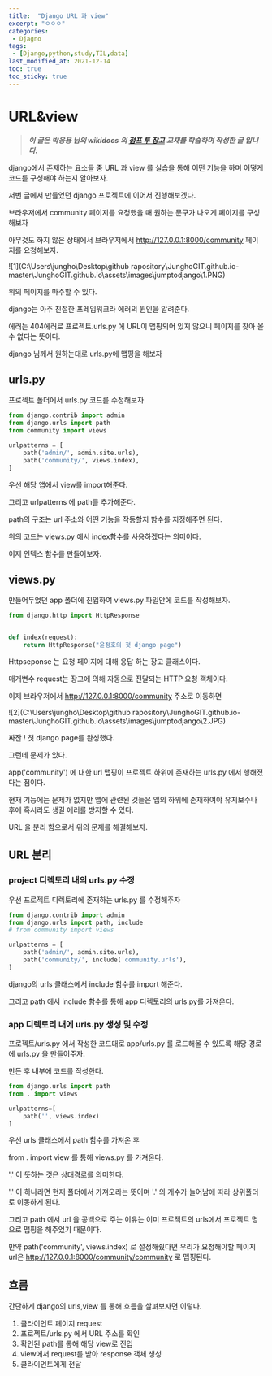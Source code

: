 ```yaml
---
title:  "Django URL 과 view"
excerpt: "ㅇㅇㅇ"
categories:
 - Djagno
tags:
 - [Django,python,study,TIL,data]
last_modified_at: 2021-12-14
toc: true
toc_sticky: true
---
```


# URL&view

> ***이 글은 박응용 님의 wikidocs 의 [점프 투 장고](https://wikidocs.net/70718) 교재를 학습하며 작성한 글 입니다.***



django에서 존재하는 요소들 중 URL 과 view 를 실습을 통해 어떤 기능을 하며 어떻게 코드를 구성해야 하는지 알아보자.



저번 글에서 만들었던 django 프로젝트에 이어서 진행해보겠다.



브라우저에서 community 페이지를 요청했을 때 원하는 문구가 나오게 페이지를 구성해보자



아무것도 하지 않은 상태에서 브라우저에서 http://127.0.0.1:8000/community 페이지를 요청해보자.



![1](C:\Users\jungho\Desktop\github rapository\JunghoGIT.github.io-master\JunghoGIT.github.io\assets\images\jumptodjango\1.PNG)



위의 페이지를 마주할 수 있다.

django는 아주 친절한 프레임워크라 에러의 원인을 알려준다.



에러는 404에러로 프로젝트.urls.py 에 URL이 맵핑되어 있지 않으니 페이지를 찾아 올 수 없다는 뜻이다.



django 님께서 원하는대로 urls.py에 맵핑을 해보자



## urls.py



프로젝트 폴더에서 urls.py 코드를 수정해보자



```python
from django.contrib import admin
from django.urls import path
from community import views

urlpatterns = [
    path('admin/', admin.site.urls),
    path('community/', views.index),
]

```



우선 해당 앱에서 view를 import해준다.



그리고 urlpatterns 에 path를 추가해준다.



path의 구조는 url 주소와 어떤 기능을 작동할지 함수를 지정해주면 된다.



위의 코드는 views.py 에서 index함수를 사용하겠다는 의미이다.



이제 인덱스 함수를 만들어보자.



## views.py





만들어두었던 app 폴더에 진입하여 views.py 파일안에 코드를 작성해보자.



```python
from django.http import HttpResponse


def index(request):
    return HttpResponse("윤정호의 첫 django page")
```



Httpseponse 는 요청 페이지에 대해 응답 하는 장고 클래스이다. 

매개변수 request는 장고에 의해 자동으로 전달되는 HTTP 요청 객체이다.



이제 브라우저에서 http://127.0.0.1:8000/community 주소로 이동하면 



![2](C:\Users\jungho\Desktop\github rapository\JunghoGIT.github.io-master\JunghoGIT.github.io\assets\images\jumptodjango\2.JPG)

짜잔 ! 첫 django page를 완성했다.



그런데 문제가 있다.

app('community') 에 대한 url 맵핑이 프로젝트 하위에 존재하는 urls.py 에서 행해졌다는 점이다.

현재 기능에는 문제가 없지만 앱에 관련된 것들은 앱의 하위에 존재하여야 유지보수나 후에 혹시라도 생길 에러를 방지할 수 있다.



URL 을 분리 함으로서 위의 문제를 해결해보자.



## URL 분리



### project 디렉토리 내의 urls.py 수정



우선 프로젝트 디렉토리에 존재하는 urls.py 를 수정해주자



```python
from django.contrib import admin
from django.urls import path, include
# from community import views

urlpatterns = [
    path('admin/', admin.site.urls),
    path('community/', include('community.urls'),
]

```



django의 urls 클래스에서 include 함수를 import 해준다.



그리고 path 에서 include 함수를 통해 app 디렉토리의 urls.py를 가져온다.



### app 디렉토리 내에 urls.py 생성 및 수정



프로젝트/urls.py 에서 작성한 코드대로 app/urls.py 를 로드해올 수 있도록 해당 경로에 urls.py 을 만들어주자.



만든 후 내부에 코드를 작성한다.



```python
from django.urls import path
from . import views

urlpatterns=[
    path('', views.index)
]
```



우선 urls 클래스에서 path 함수를 가져온 후 

from . import view 를 통해 views.py 를 가져온다.

'.' 이 뜻하는 것은 상대경로를 의미한다.

'.' 이 하나라면 현재 폴더에서 가져오라는 뜻이며 '.' 의 개수가 늘어남에 따라 상위폴더로 이동하게 된다.



그리고 path 에서 url 을 공백으로 주는 이유는 이미 프로젝트의 urls에서 프로젝트 명으로 맵핑을 해주었기 때문이다.



만약 path('community', views.index) 로 설정해줬다면 우리가 요청해야할 페이지 url은 http://127.0.0.1:8000/community/community 로 맵핑된다.



## 흐름



간단하게 django의 urls,view 를 통해 흐름을 살펴보자면 이렇다.



1. 클라이언트 페이지 request
2. 프로젝트/urls.py 에서 URL 주소를 확인
3. 확인된 path를 통해 해당 view로 진입
4. view에서 request를 받아 response 객체 생성 
5. 클라이언트에게 전달



